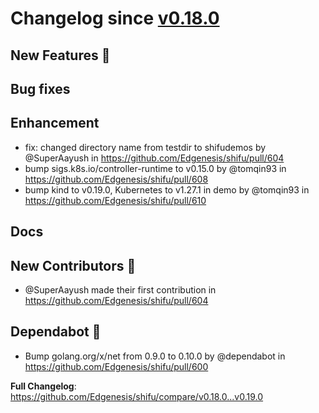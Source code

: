 # Changelog since [v0.18.0](https://github.com/Edgenesis/shifu/releases/tag/v0.18.0)

## New Features 🎉

## Bug fixes

## Enhancement

* fix: changed directory name from testdir to shifudemos by @SuperAayush in https://github.com/Edgenesis/shifu/pull/604
* bump sigs.k8s.io/controller-runtime to v0.15.0 by @tomqin93 in https://github.com/Edgenesis/shifu/pull/608
* bump kind to v0.19.0, Kubernetes to v1.27.1 in demo by @tomqin93 in https://github.com/Edgenesis/shifu/pull/610

## Docs

## New Contributors 🌟

* @SuperAayush made their first contribution in https://github.com/Edgenesis/shifu/pull/604

## Dependabot 🤖

* Bump golang.org/x/net from 0.9.0 to 0.10.0 by @dependabot in https://github.com/Edgenesis/shifu/pull/600

**Full Changelog**: https://github.com/Edgenesis/shifu/compare/v0.18.0...v0.19.0
